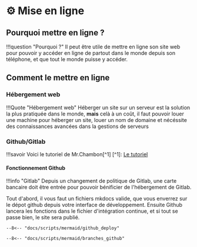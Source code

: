 # ⚙️ Mise en ligne

## Pourquoi mettre en ligne ?

!!!question "Pourquoi ?"
    Il peut être utile de mettre en ligne son site web pour pouvoir y accéder en ligne de partout dans le monde depuis son téléphone, et que tout le monde puisse y accéder.

## Comment le mettre en ligne

### Hébergement web

!!!Quote "Hébergement web"
    Héberger un site sur un serveur est la solution la plus pratiquée dans le monde, **mais** celà à un coût, il faut pouvoir louer une machine pour héberger un site, louer un nom de domaine et nécéssite des connaissances avancées dans la gestions de serveurs

### Github/Gitlab

!!!savoir 
    Voici le tutoriel de Mr.Chambon[^1]
    [^1]: [Le tutoriel](https://ens-fr.gitlab.io/mkdocs/gitlab-mkdocs/)

#### Fonctionnement Github

!!!info "Gitlab"
    Depuis un changement de politique de Gitlab, une carte bancaire doit être entrée pour pouvoir bénificier de l'hébergement de Gitlab.


Tout d'abord, il vous faut un fichiers mkdocs valide, que vous enverrez sur le dépot github depuis votre interface de développement. Ensuite Github lancera les fonctions dans le fichier d'intégration continue, et si tout se passe bien, le site sera publié.





```mermaid
--8<-- "docs/scripts/mermaid/github_deploy"
```
```mermaid
--8<-- "docs/scripts/mermaid/branches_github"
```

